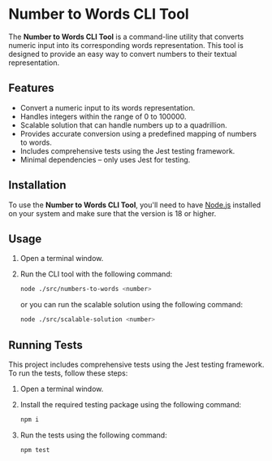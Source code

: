# Number to Words CLI Tool

The **Number to Words CLI Tool** is a command-line utility that converts numeric input into its corresponding words representation. This tool is designed to provide an easy way to convert numbers to their textual representation.

## Features

- Convert a numeric input to its words representation.
- Handles integers within the range of 0 to 100000.
- Scalable solution that can handle numbers up to a quadrillion.
- Provides accurate conversion using a predefined mapping of numbers to words.
- Includes comprehensive tests using the Jest testing framework.
- Minimal dependencies – only uses Jest for testing.

## Installation

To use the **Number to Words CLI Tool**, you'll need to have [Node.js](https://nodejs.org/) installed on your system and make sure that the version is 18 or higher.

## Usage

1. Open a terminal window.
2. Run the CLI tool with the following command:

   ```sh
   node ./src/numbers-to-words <number>
   ```

   or you can run the scalable solution using the following command:

   ```sh
   node ./src/scalable-solution <number>
   ```

## Running Tests

This project includes comprehensive tests using the Jest testing framework. To run the tests, follow these steps:

1. Open a terminal window.
2. Install the required testing package using the following command:

   ```sh
   npm i
   ```

3. Run the tests using the following command:

   ```sh
   npm test
   ```

